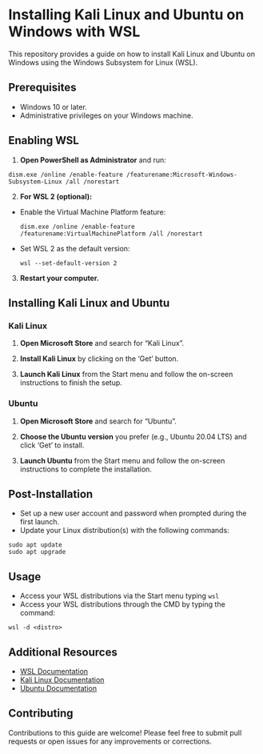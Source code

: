 # Installing Kali Linux and Ubuntu on Windows with WSL

This repository provides a guide on how to install Kali Linux and Ubuntu on Windows using the Windows Subsystem for Linux (WSL).

## Prerequisites

- Windows 10 or later.
- Administrative privileges on your Windows machine.

## Enabling WSL

1. **Open PowerShell as Administrator** and run:
```
dism.exe /online /enable-feature /featurename:Microsoft-Windows-Subsystem-Linux /all /norestart
```

2. **For WSL 2 (optional):** 
- Enable the Virtual Machine Platform feature:
  ```
  dism.exe /online /enable-feature /featurename:VirtualMachinePlatform /all /norestart
  ```
- Set WSL 2 as the default version:
  ```
  wsl --set-default-version 2
  ```

3. **Restart your computer.**

## Installing Kali Linux and Ubuntu

### Kali Linux

1. **Open Microsoft Store** and search for “Kali Linux”.

2. **Install Kali Linux** by clicking on the ‘Get’ button.

3. **Launch Kali Linux** from the Start menu and follow the on-screen instructions to finish the setup.

### Ubuntu

1. **Open Microsoft Store** and search for “Ubuntu”.

2. **Choose the Ubuntu version** you prefer (e.g., Ubuntu 20.04 LTS) and click ‘Get’ to install.

3. **Launch Ubuntu** from the Start menu and follow the on-screen instructions to complete the installation.

## Post-Installation

- Set up a new user account and password when prompted during the first launch.
- Update your Linux distribution(s) with the following commands:
```
sudo apt update
sudo apt upgrade
```

## Usage

- Access your WSL distributions via the Start menu typing ```wsl```
- Access your WSL distributions through the CMD by typing the command:
```
wsl -d <distro>
```

## Additional Resources

- [WSL Documentation](https://docs.microsoft.com/en-us/windows/wsl/)
- [Kali Linux Documentation](https://www.kali.org/docs/)
- [Ubuntu Documentation](https://ubuntu.com/tutorials/command-line-for-beginners)

## Contributing

Contributions to this guide are welcome! Please feel free to submit pull requests or open issues for any improvements or corrections.
